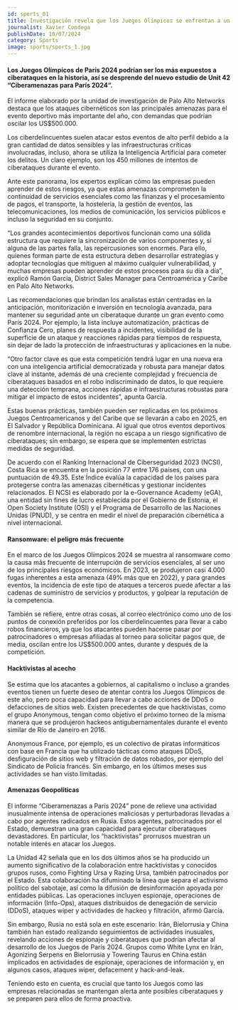 ```yaml
---
id: sports_01
title: Investigación revela que los Juegos Olímpicos se enfrentan a un alto riesgo de ciberataques
journalist: Xavier Condega
publishDate: 10/07/2024
category: Sports
image: sports/sports_1.jpg
---
```

#### Los Juegos Olímpicos de París 2024 podrían ser los más expuestos a ciberataques en la historia, así se desprende del nuevo estudio de Unit 42 “Ciberamenazas para París 2024“.

El informe elaborado por la unidad de investigación de Palo Alto Networks destaca que los ataques cibernéticos son las principales amenazas para el evento deportivo más importante del año, con demandas que podrían oscilar los US$500.000.

Los ciberdelincuentes suelen atacar estos eventos de alto perfil debido a la gran cantidad de datos sensibles y las infraestructuras críticas involucradas, incluso, ahora se utiliza la Inteligencia Artificial para cometer los delitos. Un claro ejemplo, son los 450 millones de intentos de ciberataques durante el evento.

Ante este panorama, los expertos explican cómo las empresas pueden aprender de estos riesgos, ya que estas amenazas comprometen la continuidad de servicios esenciales como las finanzas y el procesamiento de pagos, el transporte, la hostelería, la gestión de eventos, las telecomunicaciones, los medios de comunicación, los servicios públicos e incluso la seguridad en su conjunto.

“Los grandes acontecimientos deportivos funcionan como una sólida estructura que requiere la sincronización de varios componentes y, si alguna de las partes falla, las repercusiones son enormes. Para ello, quienes forman parte de esta estructura deben desarrollar estrategias y adoptar tecnologías que mitiguen al máximo cualquier vulnerabilidad, y muchas empresas pueden aprender de estos procesos para su día a día”, explicó Ramón García, District Sales Manager para Centroamérica y Caribe en Palo Alto Networks.

Las recomendaciones que brindan los analistas están centradas en la anticipación, monitorización e inversión en tecnología avanzada, para mantener su seguridad ante un ciberataque durante un gran evento como París 2024. Por ejemplo, la lista incluye automatización, prácticas de Confianza Cero, planes de respuesta a incidentes, visibilidad de la superficie de un ataque y reacciones rápidas para tiempos de respuesta, sin dejar de lado la protección de infraestructuras y aplicaciones en la nube.

“Otro factor clave es que esta competición tendrá lugar en una nueva era con una inteligencia artificial democratizada y robusta para manejar datos clave al instante, además de una creciente complejidad y frecuencia de ciberataques basados en el robo indiscriminado de datos, lo que requiere una detección temprana, acciones rápidas e infraestructuras robustas para mitigar el impacto de estos incidentes”, apunta García.

Estas buenas prácticas, también pueden ser replicadas en los próximos Juegos Centroamericanos y del Caribe que se llevarán a cabo en 2025, en El Salvador y República Dominicana. Al igual que otros eventos deportivos de renombre internacional, la región no escapa a un riesgo significativo de ciberataques; sin embargo, se espera que se implementen estrictas medidas de seguridad.

De acuerdo con el Ranking Internacional de Ciberseguridad 2023 (NCSI), Costa Rica se encuentra en la posición 77 entre 176 países, con una puntuación de 49.35. Este Índice evalúa la capacidad de los países para protegerse contra las amenazas cibernéticas y gestionar incidentes relacionados. El NCSI es elaborado por la e-Governance Academy (eGA), una entidad sin fines de lucro establecida por el Gobierno de Estonia, el Open Society Institute (OSI) y el Programa de Desarrollo de las Naciones Unidas (PNUD), y se centra en medir el nivel de preparación cibernética a nivel internacional.

#### Ransomware: el peligro más frecuente

En el marco de los Juegos Olímpicos 2024 se muestra al ransomware como la causa más frecuente de interrupción de servicios esenciales, al ser uno de los principales riesgos económicos. En 2023, se produjeron casi 4.000 fugas inherentes a esta amenaza (49% más que en 2022), y para grandes eventos, la incidencia de este tipo de ataques a terceros puede afectar a las cadenas de suministro de servicios y productos, y golpear la reputación de la competencia.

También se refiere, entre otras cosas, al correo electrónico como uno de los puntos de conexión preferidos por los ciberdelincuentes para llevar a cabo robos financieros, ya que los atacantes pueden hacerse pasar por patrocinadores o empresas afiliadas al torneo para solicitar pagos que, de media, oscilan entre los US$500.000 antes, durante y después de la competición.

#### Hacktivistas al acecho

Se estima que los atacantes a gobiernos, al capitalismo o incluso a grandes eventos tienen un fuerte deseo de atentar contra los Juegos Olímpicos de este año, pero poca capacidad para llevar a cabo acciones de DDoS o defacciones de sitios web. Existen precedentes de que hacktivistas, como el grupo Anonymous, tengan como objetivo el próximo torneo de la misma manera que se produjeron hackeos antigubernamentales durante el evento similar de Río de Janeiro en 2016.

Anonymous France, por ejemplo, es un colectivo de piratas informáticos con base en Francia que ha utilizado tácticas como ataques DDoS, desfiguración de sitios web y filtración de datos robados, por ejemplo del Sindicato de Policía francés. Sin embargo, en los últimos meses sus actividades se han visto limitadas.

#### Amenazas Geopolíticas

El informe “Ciberamenazas a París 2024” pone de relieve una actividad inusualmente intensa de operaciones maliciosas y perturbadoras llevadas a cabo por agentes radicados en Rusia. Estos agentes, patrocinados por el Estado, demuestran una gran capacidad para ejecutar ciberataques devastadores. En particular, los “hacktivistas” prorrusos muestran un notable interés en atacar los Juegos.

La Unidad 42 señala que en los dos últimos años se ha producido un aumento significativo de la colaboración entre hacktivistas y conocidos grupos rusos, como Fighting Ursa y Razing Ursa, también patrocinados por el Estado. Esta colaboración ha difuminado la línea que separa el activismo político del sabotaje, así como la difusión de desinformación apoyada por entidades públicas. Las operaciones incluyen espionaje, operaciones de información (Info-Ops), ataques distribuidos de denegación de servicio (DDoS), ataques wiper y actividades de hackeo y filtración, afirmó García.

Sin embargo, Rusia no está sola en este escenario: Irán, Bielorrusia y China también han estado realizando seguimientos de actividades inusuales, revelando acciones de espionaje y ciberataques que podrían afectar al desarrollo de los Juegos de París 2024. Grupos como White Lynx en Irán, Agonizing Serpens en Bielorrusia y Towering Taurus en China están implicados en actividades de espionaje, operaciones de información y, en algunos casos, ataques wiper, defacement y hack-and-leak.

Teniendo esto en cuenta, es crucial que tanto los Juegos como las empresas relacionadas se mantengan alerta ante posibles ciberataques y se preparen para ellos de forma proactiva.
